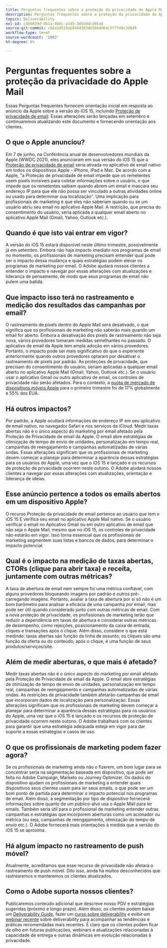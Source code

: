 ```yaml
---
title: Perguntas frequentes sobre a proteção da privacidade do Apple Mail
description: Perguntas frequentes sobre a proteção da privacidade do Apple Mail
topics: Deliverability
exl-id: c4b9839d-db1a-4bbc-a1d5-385dddca95a8
source-git-commit: c66a1d519ab844d103de5b6dd64c5f7f40c3d8d9
workflow-type: tm+mt
source-wordcount: '1083'
ht-degree: 0%

---
```


# Perguntas frequentes sobre a proteção da privacidade do Apple Mail

Essas Perguntas frequentes fornecem orientação inicial em resposta ao anúncio da Apple sobre a versão do iOS 15, incluindo [Proteção de privacidade de email](https://www.apple.com/newsroom/2021/06/apple-advances-its-privacy-leadership-with-ios-15-ipados-15-macos-monterey-and-watchos-8/). Essas alterações serão lançadas em setembro e continuaremos atualizando este documento e fornecendo orientação aos clientes.

## O que o Apple anunciou?

Em 7 de junho, na Conferência anual de desenvolvedores mundiais da Apple (WWDC 2021), eles anunciaram em sua versão do iOS 15 que a [Proteção de privacidade de email](https://www.apple.com/newsroom/2021/06/apple-advances-its-privacy-leadership-with-ios-15-ipados-15-macos-monterey-and-watchos-8/) seria ativada no aplicativo de email nativo em todos os dispositivos Apple - iPhone, iPad e Mac. De acordo com a Apple, &quot;a Proteção de privacidade de email impede que os remetentes usem pixels invisíveis para coletar informações sobre o usuário, o que impede que os remetentes saibam quando abrem um email e mascara seu endereço IP para que ele não possa ser vinculado a outras atividades online ou usado para determinar sua localização&quot;. Uma implicação para profissionais de marketing é que eles não saberiam quando ou se um usuário abriu seu email no aplicativo Apple Mail. A restrição, que precisa do consentimento do usuário, seria aplicada a qualquer email aberto no aplicativo Apple Mail (Gmail, Yahoo, Outlook etc.).

## Quando é que isto vai entrar em vigor?

A versão do iOS 15 estará disponível neste último trimestre, possivelmente já em setembro. Embora não haja impacto imediato nos programas de email no momento, os profissionais de marketing precisam entender qual pode ser o impacto dessa mudança e quais estratégias podem elevar os programas de marketing por email. O Adobe ajudará nossos clientes a entender o impacto e navegar por essas alterações com atualizações e liderança de pensamento, de modo que seus programas de email não pulem uma batida.

## Que impacto isso terá no rastreamento e medição dos resultados das campanhas por email?

O rastreamento de pixels dentro do Apple Mail será desativado, o que significa que os profissionais de marketing não saberão mais quando um email for aberto. Embora a desativação dos pixels de rastreamento não seja nova, vários provedores tomaram medidas semelhantes no passado. O aplicativo de email da Apple tem ampla adoção em vários provedores. Portanto, o impacto pode ser mais significativo do que o experiente anteriormente quando outros provedores optaram por desativar o rastreamento de pixels por padrão. As proteções de privacidade, que precisam do consentimento do usuário, seriam aplicadas a qualquer email aberto no aplicativo Apple Mail (Gmail, Yahoo, Outlook etc.). Se o usuário usar o aplicativo Gmail ou outro aplicativo de email, os controles de privacidade não serão afetados. Para o contexto, a [quota de mercado de dispositivos móveis Apple](https://www.counterpointresearch.com/global-smartphone-share/) para o primeiro trimestre foi de 17% globalmente e 55% dos EUA.

## Há outros impactos?

Por padrão, a Apple ocultará informações de endereço IP em seu aplicativo de email nativo, no navegador Safari e nos serviços da iCloud. Medir taxas abertas não é o único aspecto do marketing por email afetado pela Proteção de Privacidade de email da Apple. O email abre estratégias de otimização de tempo de envio de unidades, personalização em tempo real, campanhas de reengajamento e campanhas automatizadas de várias ondas. Essas alterações significam que os profissionais de marketing devem começar a planejar para determinar a aparência dessas estratégias para os usuários do Apple, uma vez que o iOS 15 é lançado e os recursos de proteção de privacidade ocorrem neste outono. O Adobe ajudará nossos clientes a navegar por essas alterações com atualizações, orientação e liderança de ideias.

## Esse anúncio pertence a todos os emails abertos em um dispositivo Apple?

O recurso Proteção da privacidade de email pertence ao usuário que tem o iOS 15 E verifica seu email no aplicativo Apple Mail nativo. Se o usuário verificar o email no Aplicativo Gmail ou em outro aplicativo de email que não seja o Apple Mail, mesmo que no iOS 15, os controles de privacidade não estarão em vigor. Isso torna essencial que os profissionais de marketing segmentem suas listas e bancos de dados, para determinar o impacto potencial.

## Qual é o impacto na medição de taxas abertas, CTORs (clique para abrir taxa) e receita, juntamente com outras métricas?

A taxa de abertura de email nem sempre foi uma métrica confiável, com alguns provedores bloqueando imagens por padrão e outros pré-carregando imagens. Portanto, avaliar a taxa de abertura por si só não é um bom barômetro para analisar a eficácia de uma campanha por email, mas pode ser útil quando considerado junto com outras métricas de email. Com a nova proteção de privacidade, os profissionais de marketing terão que reduzir a dependência em taxas de abertura e considerar outras métricas de desempenho, como rejeições, posicionamento da caixa de entrada, cliques e transações após o clique. Além disso, considere o que está medindo: taxas abertas são função da linha de assunto; os cliques são uma função da oferta ou do conteúdo; após o clique, é uma função de seus produtos/serviços/site.

## Além de medir aberturas, o que mais é afetado?

Medir taxas abertas não é o único aspecto do marketing por email afetado pela Proteção de Privacidade de email da Apple. O email abre estratégias de otimização de tempo de envio de unidades, personalização em tempo real, campanhas de reengajamento e campanhas automatizadas de várias ondas. As restrições de privacidade também afetarão campanhas de email que incorporam dados de localização para personalização. Essas alterações significam que os profissionais de marketing devem começar a planejar para determinar a aparência dessas estratégias para os usuários do Apple, uma vez que o iOS 15 é lançado e os recursos de proteção de privacidade ocorrem neste outono. O Adobe trabalhará com os clientes para garantir que uma estratégia adequada esteja em vigor para dar suporte a essas estratégias e casos de uso.

## O que os profissionais de marketing podem fazer agora?

Se os profissionais de marketing ainda não o fizerem, um bom lugar para se concentrar seria na segmentação baseada em dispositivo, que pode ser feita no Adobe Campaign, Marketo ou Journey Optimizer. Os dados do dispositivo ajudam os profissionais de marketing a entender quais dispositivos seus clientes usam para ler seus emails, o que pode ser um bom ponto de partida para determinar o impacto potencial nos programas de email. Além disso, a segmentação por tipo de dispositivo fornecerá informações sobre quanto de um público-alvo usa o Apple Mail para ler emails. Também seria útil para o profissional de marketing entender outras campanhas e estratégias que incorporem aberturas como um acionador ou métrica (ou seja, campanhas de reengajamento, otimização do tempo de envio etc.). O Adobe fornecerá mais orientações à medida que a versão do iOS 15 se aproxima.

## Há algum impacto no rastreamento de push móvel?

Atualmente, acreditamos que esse recurso de privacidade não afetará o rastreamento de push móvel. Dito isso, ainda há muitos desconhecidos que rastrearemos e manteremos os clientes atualizados.

## Como o Adobe suporta nossos clientes?

Publicaremos conteúdo adicional que descreve nosso PDV e estratégias sugeridas (próximo e longo prazo). Além disso, os clientes podem baixar um [Deliverability Guide](../introduction.md), fazer um [curso sobre deliverability](http://bit.ly/Deliverability-Course) e exibir um [webinar recente](https://primetime.bluejeans.com/a2m/events/playback/29edda30-a9b8-4e4b-a460-e829c02c912a) sobre deliverability para acompanhar as tendências e práticas recomendadas mais recentes. É claro que os clientes podem ficar de olho em futuras publicações, webinars e atualizações relacionadas à capacidade de entrega e outras dinâmicas em evolução relacionadas à privacidade.
